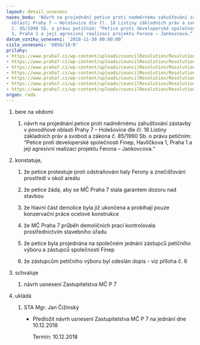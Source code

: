 ```yaml
---
layout: detail_usneseni
nazev_bodu: 'Návrh na projednání petice proti nadměrnému zahušťování zástavby v povodňové
  oblasti Prahy 7 – Holešovice dle čl. 18 Listiny základních práv a svobod a zákona
  č. 85/1990 Sb. o právu petičním: “Petice proti developerské společnosti Finep, Havlíčkova
  1, Praha 1 a její agresivní realizaci projektu Ferona – Jankovcova.“'
datum_vzniku_usneseni: '2018-11-30 00:00:00'
cislo_usneseni: '0856/18-R'
prilohy:
- https://www.praha7.cz/wp-content/uploads/councilResolution/Resolutions/30417/export/c1_Duvodovazprava~412641.doc
- https://www.praha7.cz/wp-content/uploads/councilResolution/Resolutions/30417/export/Pruvodnidopis_veranonymiz~412640.pdf
- https://www.praha7.cz/wp-content/uploads/councilResolution/Resolutions/30417/export/Peticeferonatext_ver~412638.pdf
- https://www.praha7.cz/wp-content/uploads/councilResolution/Resolutions/30417/export/PeticeFeronapodpisyverejnaanonymiz~412636.pdf
- https://www.praha7.cz/wp-content/uploads/councilResolution/Resolutions/30417/export/fotodokumentace~412634.pdf
- https://www.praha7.cz/wp-content/uploads/councilResolution/Resolutions/30417/export/OdpovednadopispSkolydemoliceFeronyScan~412739.pdf
- https://www.praha7.cz/wp-content/uploads/councilResolution/Resolutions/30417/export/export~412819.pdf
organ: rada
---
```

<ol id="urzList" class="urzList_view"><li class="urzClass1" id=""><span name="1">bere na vědomí</span><ol class="urzOlClass decimal " id=""><li class="urzClass2" id="" style="text-align: left;"><span><p>návrh na projednání petice proti nadměrnému zahušťování zástavby v povodňové oblasti Prahy 7 – Holešovice dle čl. 18 Listiny základních práv a svobod a zákona č. 85/1990 Sb. o právu petičním: “Petice proti developerské společnosti Finep, Havlíčkova 1, Praha 1 a její agresivní realizaci projektu Ferona – Jankovcova.“</p></span></li></ol></li><li class="urzClass1" id=""><span name="50">konstatuje,</span><ol class="urzOlClass decimal "><li class="urzClass2" id="" style="text-align: left;"><span><p>že petice protestuje proti odstraňování haly Ferony a znečišťování prostředí v okolí areálu</p></span></li><li class="urzClass2" id="" style="text-align: left;"><span><p>že petice žádá, aby se MČ Praha 7 stala garantem dozoru nad stavbou</p></span></li><li class="urzClass2" id="" style="text-align: left;"><span><p>že hlavní část demolice byla již ukončena a probíhají pouze konzervační práce ocelové konstrukce</p></span></li><li class="urzClass2" id="" style="text-align: left;"><span><p>že MČ Praha 7 průběh demoličních prací kontrolovala prostřednictvím stavebního úřadu <br></p></span></li><li class="urzClass2" id="" style="text-align: left;"><span><p>že petice byla projednána na společném jednání zástupců petičního výboru a zástupců společnosti Finep</p></span></li><li class="urzClass2" id="" style="text-align: left;"><span><p>že zástupcům petičního výboru byl odeslán dopis - viz příloha č. 6</p></span></li></ol></li><li class="urzClass1" id=""><span name="24">schvaluje</span><ol class="urzOlClass decimal "><li class="urzClass2" id="" style="text-align: left;"><span><p>návrh usnesení Zastupitelstva MČ P 7</p></span></li></ol></li><li class="urzClass1" id="urzUkoly"><span name="1">ukládá</span><ol class="urzOlClass"><li class="urzClass2"><span><p>STA Mgr. Jan Čižinský</p></span><ul class="urzUlClass"><li class="urzClass3"><span><p>Předložit návrh usnesení Zastupitelstva MČ P 7 na jednání dne 10.12.2018</p></span><span class="urzUkolTermin">  Termín:&nbsp;10.12.2018</span></li></ul></li></ol></li></ol>